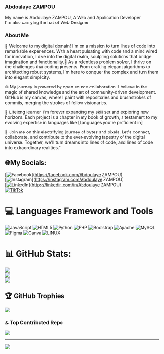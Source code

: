 ### Abdoulaye ZAMPOU
My name is Abdoulaye ZAMPOU, A Web and Application Developer<br>
I'm also carrying the hat of Web Designer
<br>
### About Me<br>
🚀 Welcome to my digital domain! I'm on a mission to turn lines of code into remarkable experiences. With a heart pulsating with code and a mind wired for innovation, I dive into the digital realm, sculpting solutions that bridge imagination and functionality.🔧 As a relentless problem solver, I thrive on the challenges that coding presents. From crafting elegant algorithms to architecting robust systems, I'm here to conquer the complex and turn them into elegant simplicity.

🌐 My journey is powered by open source collaboration. I believe in the magic of shared knowledge and the art of community-driven development. GitHub is my canvas, where I paint with repositories and brushstrokes of commits, merging the strokes of fellow visionaries.

🌱 Lifelong learner, I'm forever expanding my skill set and exploring new horizons. Each project is a chapter in my book of growth, a testament to my evolving expertise in languages like [Languages you're proficient in].

🌟 Join me on this electrifying journey of bytes and pixels. Let's connect, collaborate, and contribute to the ever-evolving tapestry of the digital universe. Together, we'll turn dreams into lines of code, and lines of code into extraordinary realities."

## 🌐My Socials:
[![Facebook](https://img.shields.io/badge/Facebook-%231877F2.svg?logo=Facebook&logoColor=white)](https://facebook.com/Abdoulaye ZAMPOU)<br> [![Instagram](https://img.shields.io/badge/Instagram-%23E4405F.svg?logo=Instagram&logoColor=white)](https://instagram.com/Abdoulaye ZAMPOU)<br> [![LinkedIn](https://img.shields.io/badge/LinkedIn-%230077B5.svg?logo=linkedin&logoColor=white)](https://linkedin.com/in/Abdoulaye ZAMPOU)<br> [![TikTok](https://img.shields.io/badge/TikTok-%23000000.svg?logo=TikTok&logoColor=white)](https://tiktok.com/@zampou_dev) 

# 💻 Languages Framework and Tools
![JavaScript](https://img.shields.io/badge/javascript-%23323330.svg?style=for-the-badge&logo=javascript&logoColor=%23F7DF1E) ![HTML5](https://img.shields.io/badge/html5-%23E34F26.svg?style=for-the-badge&logo=html5&logoColor=white) ![Python](https://img.shields.io/badge/python-3670A0?style=for-the-badge&logo=python&logoColor=ffdd54) ![PHP](https://img.shields.io/badge/php-%23777BB4.svg?style=for-the-badge&logo=php&logoColor=white) ![Bootstrap](https://img.shields.io/badge/bootstrap-%23563D7C.svg?style=for-the-badge&logo=bootstrap&logoColor=white) ![Apache](https://img.shields.io/badge/apache-%23D42029.svg?style=for-the-badge&logo=apache&logoColor=white) ![MySQL](https://img.shields.io/badge/mysql-%2300f.svg?style=for-the-badge&logo=mysql&logoColor=white) 	![Figma](https://img.shields.io/badge/figma-%23F24E1E.svg?style=for-the-badge&logo=figma&logoColor=white) ![Canva](https://img.shields.io/badge/Canva-%2300C4CC.svg?style=for-the-badge&logo=Canva&logoColor=white) ![LINUX](https://img.shields.io/badge/Linux-FCC624?style=for-the-badge&logo=linux&logoColor=black)
# 📊 GitHub Stats:
![](https://github-readme-stats.vercel.app/api?username=Abdoulaye-ZAMPOU&theme=blue-green&hide_border=false&include_all_commits=false&count_private=false)<br/>
![](https://github-readme-streak-stats.herokuapp.com/?user=Abdoulaye-ZAMPOU&theme=blue-green&hide_border=false)<br/>
![](https://github-readme-stats.vercel.app/api/top-langs/?username=Abdoulaye-ZAMPOU&theme=blue-green&hide_border=false&include_all_commits=false&count_private=false&layout=compact)

## 🏆 GitHub Trophies
![](https://github-profile-trophy.vercel.app/?username=Abdoulaye-ZAMPOU&theme=radical&no-frame=false&no-bg=true&margin-w=4)

### 🔝 Top Contributed Repo
![](https://github-contributor-stats.vercel.app/api?username=Abdoulaye-ZAMPOU&limit=5&theme=dark&combine_all_yearly_contributions=true)

---
[![](https://visitcount.itsvg.in/api?id=Abdoulaye-ZAMPOU&icon=0&color=0)](https://visitcount.itsvg.in)

<!-- Proudly created with GPRM ( https://gprm.itsvg.in ) -->
